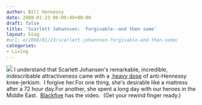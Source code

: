 ```yaml
---
author: Bill Hennessy
date: 2008-01-23 06:09:49+00:00
draft: false
title: 'Scarlett Johannsen:  Forgivable--and then some'
layout: blog
#url: e/2008/01/23/scarlett-johannsen-forgivable-and-then-some/
categories:
- Living
---
```


![](https://michellemalkin.cachefly.net/michellemalkin.com/wp/wp-content/uploads/2008/01/1scarlett002.jpg)
I understand that Scarlett Johansen's remarkable, incredible, indescribable attractiveness came with a [ heavy dose](https://michellemalkin.com/2008/01/21/scarlett-johansson-visits-the-troops/) of anti-Hennessy knee-jerkism.  I forgive her.For one thing, she's desirable like a mattress after a 72 hour day.For another, she spent a long day with our heroes in the Middle East.  [Blackfive](https://www.blackfive.net/main/2008/01/blackfive-tv--1.html) has the video.  (Get your rewind finger ready.)  
